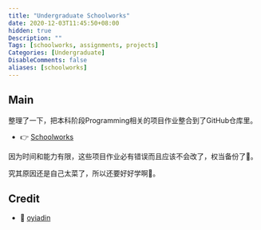 ```yaml
---
title: "Undergraduate Schoolworks"
date: 2020-12-03T11:45:50+08:00
hidden: true
Description: ""
Tags: [schoolworks, assignments, projects]
Categories: [Undergraduate]
DisableComments: false
aliases: [schoolworks]
---
```


## Main

整理了一下，把本科阶段Programming相关的项目作业整合到了GitHub仓库里。

- 👉 [Schoolworks](https://github.com/xjasonlyu/Schoolworks)

因为时间和能力有限，这些项目作业必有错误而且应该不会改了，权当备份了🌚。

究其原因还是自己太菜了，所以还要好好学啊👀。

## Credit

- 👏 [oyiadin](https://github.com/oyiadin/Schoolworks)
